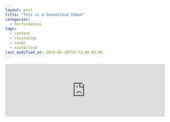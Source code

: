 ```yaml
---
layout: post
title: "This is a Soundcloud Embed"
categories:
  - Performances
tags:
  - content
  - recordings
  - songs
  - soundcloud
last_modified_at: 2019-06-30T14:23:48-05:00
---
```


<iframe width="100%" height="166" scrolling="no" frameborder="no" allow="autoplay" src="https://w.soundcloud.com/player/?url=https%3A//api.soundcloud.com/tracks/550838034&color=%23ff5500&auto_play=false&hide_related=false&show_comments=true&show_user=true&show_reposts=false&show_teaser=true"></iframe>

